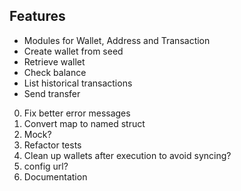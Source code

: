 Features
--------
 * Modules for Wallet, Address and Transaction
 * Create wallet from seed
 * Retrieve wallet
 * Check balance
 * List historical transactions
 * Send transfer

0. Fix better error messages
1. Convert map to named struct
2. Mock?
3. Refactor tests
4. Clean up wallets after execution to avoid syncing?
5. config url?
6. Documentation
